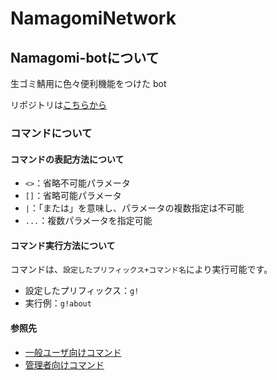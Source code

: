 # NamagomiNetwork

## Namagomi-botについて
生ゴミ鯖用に色々便利機能をつけた bot

リポジトリは[こちらから](https://github.com/NamagomiNetwork/Namagomi-bot)

### コマンドについて

#### コマンドの表記方法について
- `<>`：省略不可能パラメータ
- `[]`：省略可能パラメータ
- `|`：「または」を意味し、パラメータの複数指定は不可能
- `...`：複数パラメータを指定可能

#### コマンド実行方法について
コマンドは、`設定したプリフィックス+コマンド名`により実行可能です。
- 設定したプリフィックス：`g!`
- 実行例：`g!about`

#### 参照先
- [一般ユーザ向けコマンド](./general-user/general-user-command.md)
- [管理者向けコマンド](./general-user/general-user-command.md)
